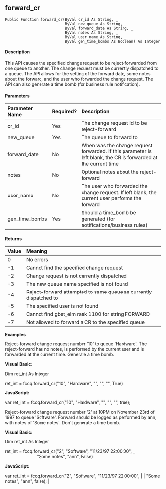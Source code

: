 forward_cr
----------

```
Public Function forward_cr(ByVal cr_id As String, _
						   ByVal new_queue As String, _
                           ByVal forward_date As String, _
						   ByVal notes As String, _
                           ByVal user_name As String, _
                           ByVal gen_time_bombs As Boolean) As Integer
```

#### Description

This API causes the specified change request to be reject-forwarded from one queue to another. The change request must be currently dispatched to a queue. The API allows for the setting of the forward date, some notes about the forward, and the user who forwarded the change request. The API can also generate a time bomb (for business rule notification).

#### Parameters

| Parameter Name | Required? | Description |
|:--- |:--- |:--- |
| cr_id | Yes | The change request Id to be reject-forward |
| new_queue | Yes | The queue to forward to |
| forward_date | No | When was the change request forwarded. If this parameter is left blank, the CR is forwarded at the current time |
| notes | No | Optional notes about the reject-forward |
| user_name | No | The user who forwarded the change request. If left blank, the current user performs the forward |
| gen_time_bombs | Yes | Should a time_bomb be generated (for notifications/business rules) |

#### Returns

| Value | Meaning |
|:--- |:--- |
| 0 | No errors |
| -1 | Cannot find the specified change request |
| -2 | Change request is not currently dispatched |
| -3 | The new queue name specified is not found |
| -4 | Reject-forward attempted to same queue as currently dispatched to |
| -5 | The specified user is not found |
| -6 | Cannot find gbst_elm rank 1100 for string FORWARD |
| -7 | Not allowed to forward a CR to the specified queue |

**Examples**

Reject-forward change request number '10' to queue 'Hardware'. The reject-forward has no notes, is performed by the current user and is forwarded at the current time. Generate a time bomb.

**Visual Basic:**

Dim ret_int As Integer

ret_int = fccq.forward_cr("10", "Hardware", "", "", "", True)

**JavaScript:**

var ret_int = fccq.forward_cr("10", "Hardware", "", "", "", true);

 Reject-forward change request number '2' at 10PM on November 23rd of 1997 to queue 'Software'. Forward should be logged as performed by ann, with notes of 'Some notes'. Don't generate a time bomb.

**Visual Basic:**

Dim ret_int As Integer

ret_int = fccq.forward_cr("2", "Software", "11/23/97 22:00:00", _
                          "Some notes", "ann", False)

**JavaScript:**

var ret_int = fccq.forward_cr("2", "Software", "11/23/97 22:00:00",
| 
 | "Some notes", "ann", false); |